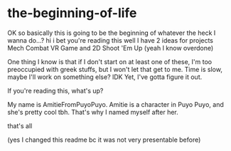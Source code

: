 # the-beginning-of-life
OK so basically this is going to be the beginning of whatever the heck I wanna do...?
hi i bet you're reading this well I have 2 ideas for projects
  Mech Combat VR Game
  and
  2D Shoot 'Em Up (yeah I know overdone)
  
  One thing I know is that if I don't start on at least one of these, I'm too preoccupied with greek stuffs, but I won't let that get to me. Time is slow, maybe I'll work on something else? IDK Yet, I've gotta figure it out.
  
  If you're reading this, what's up?
  
  My name is AmitieFromPuyoPuyo. Amitie is a character in Puyo Puyo, and she's pretty cool tbh. That's why I named myself after her.
  
  that's all
  
  (yes I changed this readme bc it was not very presentable before)
